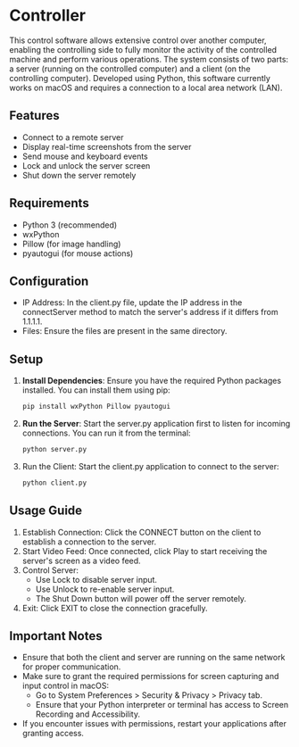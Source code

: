 # Controller 

This control software allows extensive control over another computer, enabling the controlling side to fully monitor the activity of the controlled machine and perform various operations. The system consists of two parts: a server (running on the controlled computer) and a client (on the controlling computer). Developed using Python, this software currently works on macOS and requires a connection to a local area network (LAN).

## Features

- Connect to a remote server
- Display real-time screenshots from the server
- Send mouse and keyboard events
- Lock and unlock the server screen
- Shut down the server remotely

## Requirements

- Python 3 (recommended)
- wxPython
- Pillow (for image handling)
- pyautogui (for mouse actions)

## Configuration

- IP Address: In the client.py file, update the IP address in the connectServer method to match the server's address if it differs from 1.1.1.1.
- Files: Ensure the files are present in the same directory.

## Setup

1. **Install Dependencies**: Ensure you have the required Python packages installed. You can install them using pip:
   
   ```bash
   pip install wxPython Pillow pyautogui
   ```

3. **Run the Server**: Start the server.py application first to listen for incoming connections. You can run it from the terminal:
   
   ```bash
   python server.py
   ```
   
4. Run the Client: Start the client.py application to connect to the server:

   ```bash
   python client.py
   ```
   
## Usage Guide
1. Establish Connection: Click the CONNECT button on the client to establish a connection to the server.
2. Start Video Feed: Once connected, click Play to start receiving the server's screen as a video feed.
3. Control Server:
   - Use Lock to disable server input.
   - Use Unlock to re-enable server input.
   - The Shut Down button will power off the server remotely.
4. Exit: Click EXIT to close the connection gracefully.

## Important Notes
- Ensure that both the client and server are running on the same network for proper communication.
- Make sure to grant the required permissions for screen capturing and input control in macOS:
  - Go to System Preferences > Security & Privacy > Privacy tab.
  - Ensure that your Python interpreter or terminal has access to Screen Recording and Accessibility.
- If you encounter issues with permissions, restart your applications after granting access.

